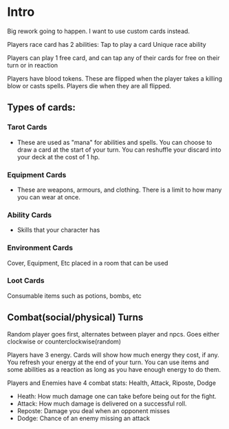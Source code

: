 # Intro

Big rework going to happen. I want to use custom cards instead.

Players race card has 2 abilities:
Tap to play a card
Unique race ability

Players can play 1 free card, and can tap any of their cards for free on their turn or in reaction

Players have blood tokens. These are flipped when the player takes a killing blow or casts spells. Players die when they are all flipped.

## Types of cards:

### Tarot Cards

- These are used as "mana" for abilities and spells. You can choose to draw a card at the start of your turn. You can reshuffle your discard into your deck at the cost of 1 hp.

### Equipment Cards

- These are weapons, armours, and clothing. There is a limit to how many you can wear at once.

### Ability Cards

- Skills that your character has

### Environment Cards

Cover, Equipment, Etc placed in a room that can be used

### Loot Cards

Consumable items such as potions, bombs, etc

## Combat(social/physical) Turns

Random player goes first, alternates between player and npcs. Goes either clockwise or counterclockwise(random)

Players have 3 energy. Cards will show how much energy they cost, if any. You refresh your energy at the end of your turn. You can use items and some abilities as a reaction as long as you have enough energy to do them.

Players and Enemies have 4 combat stats: Health, Attack, Riposte, Dodge
- Heath: How much damage one can take before being out for the fight.
- Attack: How much damage is delivered on a successful roll.
- Reposte: Damage you deal when an opponent misses
- Dodge: Chance of an enemy missing an attack

